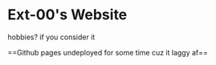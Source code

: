 # Ext-00's Website 
hobbies? if you consider it

==Github pages undeployed for some time cuz it laggy af==
